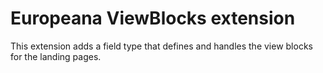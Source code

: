 Europeana ViewBlocks extension
==============================

This extension adds a field type that defines and handles the view blocks for the landing pages.
